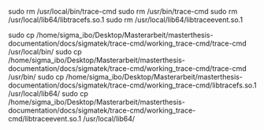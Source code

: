  sudo rm /usr/local/bin/trace-cmd
 sudo rm /usr/bin/trace-cmd
 sudo rm /usr/local/lib64/libtracefs.so.1
 sudo rm /usr/local/lib64/libtraceevent.so.1

 sudo cp /home/sigma_ibo/Desktop/Masterarbeit/masterthesis-documentation/docs/sigmatek/trace-cmd/working_trace-cmd/trace-cmd /usr/local/bin/
 sudo cp /home/sigma_ibo/Desktop/Masterarbeit/masterthesis-documentation/docs/sigmatek/trace-cmd/working_trace-cmd/trace-cmd /usr/bin/
 sudo cp /home/sigma_ibo/Desktop/Masterarbeit/masterthesis-documentation/docs/sigmatek/trace-cmd/working_trace-cmd/libtracefs.so.1 /usr/local/lib64/
 sudo cp /home/sigma_ibo/Desktop/Masterarbeit/masterthesis-documentation/docs/sigmatek/trace-cmd/working_trace-cmd/libtraceevent.so.1 /usr/local/lib64/
